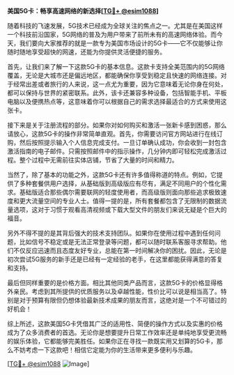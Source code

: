 **美国5G卡：畅享高速网络的新选择[[TG💪+ @esim1088](https://t.me/s/esim1088)]**

随着科技的飞速发展，5G技术已经成为全球关注的焦点之一。尤其是在美国这样一个科技前沿国家，5G网络的普及为用户带来了前所未有的高速网络体验。而今天，我们要向大家推荐的就是一款专为美国市场设计的5G卡——它不仅能够让你随时随地享受超快的网速，还能为你提供灵活便捷的服务。

首先，让我们来了解一下这款5G卡的基本信息。这款卡支持全美范围内的5G网络覆盖，无论是大城市还是偏远地区，都能确保你享受到稳定且快速的网络连接。对于经常出差或者旅行的人来说，这一点尤为重要，因为它意味着无论你身在何处，都可以保持与世界的紧密联系。此外，该卡还兼容多种设备，包括智能手机、平板电脑以及便携热点等，这意味着你可以根据自己的需求选择最适合的方式来使用这张卡。

接下来是关于注册流程的部分。如果你对如何购买和激活一张新卡感到困惑，那么请放心，这款5G卡的操作非常简单直观。首先，你需要访问官方网站进行在线订购，然后按照提示输入个人信息完成支付。一旦订单确认成功，你会收到一封包含激活指南的电子邮件。只需按照邮件中的指示操作，几分钟内即可轻松完成激活过程。整个过程中无需前往实体店铺，节省了大量的时间和精力。

当然了，除了基本的功能之外，这款5G卡还有许多值得称道的特点。例如，它提供了多种套餐供用户选择，从基础版到高级版应有尽有，满足不同用户的个性化需求。基础版适合那些偶尔需要联网的轻度使用者，而高级版则面向那些追求极致速度和更大流量空间的专业人士。值得一提的是，所有套餐都包含了无限制的数据流量选项，这对于习惯于观看高清视频或下载大型文件的朋友们来说无疑是个巨大的福音。

另外不得不提的是其背后强大的技术支持团队。如果你在使用过程中遇到任何问题，比如信号不稳定或是无法正常登录等问题，都可以随时联系客服寻求帮助。他们不仅反应迅速而且态度友好专业，总能在第一时间解决你的困扰。因此，无论是初次尝试5G服务的新手还是已经有一定经验的老手，在这里都能获得满意的答复和支持。

最后但同样重要的是价格方面。相比其他同类产品而言，这款5G卡的价格显得格外亲民。考虑到其所提供的优质服务以及卓越性能，性价比可以说是相当高了。特别是对于预算有限但仍想体验最新技术成果的朋友而言，这绝对是一个不可错过的好机会！

综上所述，这款美国5G卡凭借其广泛的适用性、简便的操作方式以及实惠的价格成为了众多消费者的首选。无论你是想要提升日常工作效率还是单纯地享受更流畅的娱乐体验，它都能够完美胜任。如果你正在寻找一款既实用又划算的5G卡，那么不妨考虑一下这款吧！相信它定能为你的生活带来更多便利与乐趣。

[[TG💪+ @esim1088](https://t.me/s/esim1088) ![Image](https://i.postimg.cc/4NQfJmqS/Snipaste-2025-05-13-00-14-12.png)]